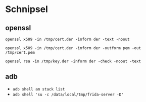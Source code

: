 # Schnipsel

## openssl
```
openssl x509 -in /tmp/cert.der -inform der -text -noout
```
```
openssl x509 -in /tmp/cert.der -inform der -outform pem -out /tmp/cert.pem
```
```
openssl rsa -in /tmp/key.der -inform der -check -noout -text
```

## adb
- `adb shell am stack list`
- `adb shell 'su -c /data/local/tmp/frida-server -D'`

